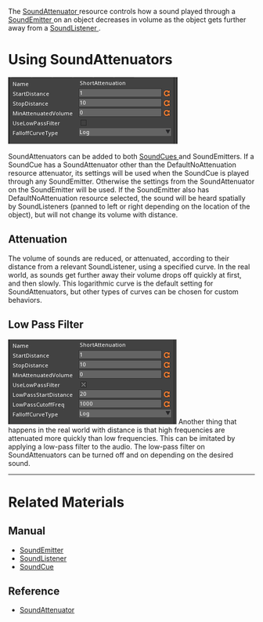 The [ SoundAttenuator ](../../../code_reference/class_reference/soundattenuator.md) resource controls how a sound played through a [SoundEmitter ](soundemitter.md) on an object decreases in volume as the object gets further away from a  [SoundListener ](soundlistener.md). 

 # Using SoundAttenuators 


![Attenuator1](https://raw.githubusercontent.com/ZilchEngine/ZilchFiles/master/doc_files/3057.png)


SoundAttenuators can be added to both [SoundCues ](soundcue.md) and SoundEmitters. If a SoundCue has a SoundAttenuator other than the DefaultNoAttenuation resource attenuator, its settings will be used when the SoundCue is played through any SoundEmitter. Otherwise the settings from the SoundAttenuator on the SoundEmitter will be used. If the SoundEmitter also has DefaultNoAttenuation resource selected, the sound will be heard spatially by SoundListeners (panned to left or right depending on the location of the object), but will not change its volume with distance.

 ## Attenuation

The volume of sounds are reduced, or attenuated, according to their distance from a relevant SoundListener, using a specified curve. In the real world, as sounds get further away their volume drops off quickly at first, and then slowly. This logarithmic curve is the default setting for SoundAttenuators, but other types of curves can be chosen for custom behaviors.

 ## Low Pass Filter



![Attenuator2](https://raw.githubusercontent.com/ZilchEngine/ZilchFiles/master/doc_files/3059.png) Another thing that happens in the real world with distance is that high frequencies are attenuated more quickly than low frequencies. This can be imitated by applying a low-pass filter to the audio. The low-pass filter on SoundAttenuators can be turned off and on depending on the desired sound.


---
 # Related Materials

 ## Manual

- [SoundEmitter ](soundemitter.md)
- [SoundListener ](soundlistener.md)
- [SoundCue ](soundcue.md)

 ## Reference

- [ SoundAttenuator ](../../../code_reference/class_reference/soundattenuator.md) 

 